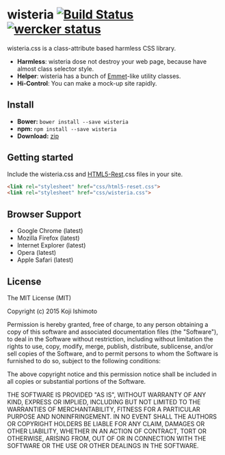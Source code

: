 # wisteria [![Build Status](https://travis-ci.org/t32k/wisteria.svg)](https://travis-ci.org/t32k/wisteria) [![wercker status](https://app.wercker.com/status/fff7cc4c5446d5b16065e8f93a79309e/s/master "wercker status")](https://app.wercker.com/project/bykey/fff7cc4c5446d5b16065e8f93a79309e)

wisteria.css is a class-attribute based harmless CSS library.

+ __Harmless__: wisteria dose not destroy your web page, because have almost class selector style.
+ __Helper__:  wisteria has a bunch of [Emmet](http://docs.emmet.io/cheat-sheet/)-like utility classes.
+ __Hi-Control__: You can make a mock-up site rapidly.

## Install

+ __Bower:__ `bower install --save wisteria`
+ __npm:__ `npm install --save wisteria`
+ __Download:__ [zip](https://github.com/t32k/wisteria/archive/master.zip)

## Getting started

Include the wisteria.css and [HTML5-Rest](https://github.com/murtaugh/HTML5-Reset).css files in your site.

```html
<link rel="stylesheet" href="css/html5-reset.css">
<link rel="stylesheet" href="css/wisteria.css">
```

## Browser Support

+ Google Chrome (latest)
+ Mozilla Firefox (latest)
+ Internet Explorer (latest)
+ Opera (latest)
+ Apple Safari (latest)

## License

The MIT License (MIT)

Copyright (c) 2015 Koji Ishimoto

Permission is hereby granted, free of charge, to any person obtaining a copy of
this software and associated documentation files (the "Software"), to deal in
the Software without restriction, including without limitation the rights to
use, copy, modify, merge, publish, distribute, sublicense, and/or sell copies of
the Software, and to permit persons to whom the Software is furnished to do so,
subject to the following conditions:

The above copyright notice and this permission notice shall be included in all
copies or substantial portions of the Software.

THE SOFTWARE IS PROVIDED "AS IS", WITHOUT WARRANTY OF ANY KIND, EXPRESS OR
IMPLIED, INCLUDING BUT NOT LIMITED TO THE WARRANTIES OF MERCHANTABILITY, FITNESS
FOR A PARTICULAR PURPOSE AND NONINFRINGEMENT. IN NO EVENT SHALL THE AUTHORS OR
COPYRIGHT HOLDERS BE LIABLE FOR ANY CLAIM, DAMAGES OR OTHER LIABILITY, WHETHER
IN AN ACTION OF CONTRACT, TORT OR OTHERWISE, ARISING FROM, OUT OF OR IN
CONNECTION WITH THE SOFTWARE OR THE USE OR OTHER DEALINGS IN THE SOFTWARE.